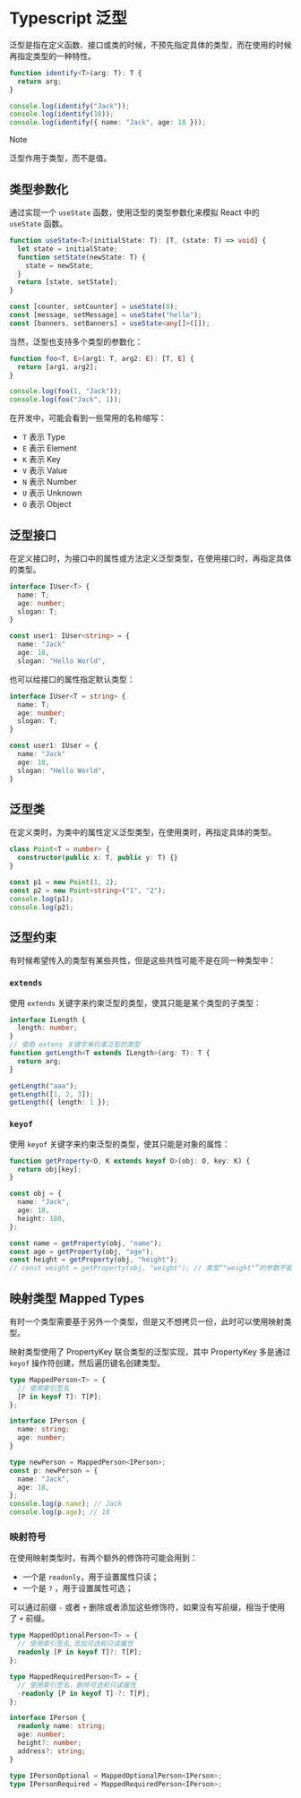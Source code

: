 # Typescript 泛型

泛型是指在定义函数、接口或类的时候，不预先指定具体的类型，而在使用的时候再指定类型的一种特性。

```ts
function identify<T>(arg: T): T {
  return arg;
}

console.log(identify("Jack"));
console.log(identify(18));
console.log(identify({ name: "Jack", age: 18 }));
```

> [!NOTE]
>
> 泛型作用于类型，而不是值。

## 类型参数化

通过实现一个 `useState` 函数，使用泛型的类型参数化来模拟 React 中的 `useState` 函数。

```ts
function useState<T>(initialState: T): [T, (state: T) => void] {
  let state = initialState;
  function setState(newState: T) {
    state = newState;
  }
  return [state, setState];
}

const [counter, setCounter] = useState(0);
const [message, setMessage] = useState("hello");
const [banners, setBanners] = useState<any[]>([]);
```

当然，泛型也支持多个类型的参数化：

```ts
function foo<T, E>(arg1: T, arg2: E): [T, E] {
  return [arg1, arg2];
}

console.log(foo(1, "Jack"));
console.log(foo("Jack", 1));
```

在开发中，可能会看到一些常用的名称缩写：

- `T` 表示 Type
- `E` 表示 Element
- `K` 表示 Key
- `V` 表示 Value
- `N` 表示 Number
- `U` 表示 Unknown
- `O` 表示 Object

## 泛型接口

在定义接口时，为接口中的属性或方法定义泛型类型，在使用接口时，再指定具体的类型。

```ts
interface IUser<T> {
  name: T;
  age: number;
  slogan: T;
}

const user1: IUser<string> = {
  name: "Jack"
  age: 18,
  slogan: "Hello World",
```

也可以给接口的属性指定默认类型：

```ts
interface IUser<T = string> {
  name: T;
  age: number;
  slogan: T;
}

const user1: IUser = {
  name: "Jack"
  age: 18,
  slogan: "Hello World",
}
```

## 泛型类

在定义类时，为类中的属性定义泛型类型，在使用类时，再指定具体的类型。

```ts
class Point<T = number> {
  constructor(public x: T, public y: T) {}
}

const p1 = new Point(1, 2);
const p2 = new Point<string>("1", "2");
console.log(p1);
console.log(p2);
```

## 泛型约束

有时候希望传入的类型有某些共性，但是这些共性可能不是在同一种类型中：

### `extends`

使用 `extends` 关键字来约束泛型的类型，使其只能是某个类型的子类型：

```ts
interface ILength {
  length: number;
}
// 使用 extens 关键字来约束泛型的类型
function getLength<T extends ILength>(arg: T): T {
  return arg;
}

getLength("aaa");
getLength([1, 2, 3]);
getLength({ length: 1 });
```

### `keyof`

使用 `keyof` 关键字来约束泛型的类型，使其只能是对象的属性：

```ts
function getProperty<O, K extends keyof O>(obj: O, key: K) {
  return obj[key];
}

const obj = {
  name: "Jack",
  age: 18,
  height: 180,
};

const name = getProperty(obj, "name");
const age = getProperty(obj, "age");
const height = getProperty(obj, "height");
// const weight = getProperty(obj, "weight"); // 类型“"weight"”的参数不能赋给类型“"name" | "age" | "height"”的参数。
```

## 映射类型 Mapped Types

有时一个类型需要基于另外一个类型，但是又不想拷贝一份，此时可以使用映射类型。

映射类型使用了 PropertyKey 联合类型的泛型实现，其中 PropertyKey 多是通过 `keyof` 操作符创建，然后遍历键名创建类型。

```ts
type MappedPerson<T> = {
  // 使用索引签名
  [P in keyof T]: T[P];
};

interface IPerson {
  name: string;
  age: number;
}

type newPerson = MappedPerson<IPerson>;
const p: newPerson = {
  name: "Jack",
  age: 18,
};
console.log(p.name); // Jack
console.log(p.age); // 18
```

### 映射符号

在使用映射类型时，有两个额外的修饰符可能会用到：

- 一个是 `readonly`，用于设置属性只读；
- 一个是 `?` ，用于设置属性可选；

可以通过前缀 `-` 或者 `+` 删除或者添加这些修饰符，如果没有写前缀，相当于使用了 `+` 前缀。

```ts
type MappedOptionalPerson<T> = {
  // 使用索引签名,添加可选和只读属性
  readonly [P in keyof T]?: T[P];
};

type MappedRequiredPerson<T> = {
  // 使用索引签名，删除可选和只读属性
  -readonly [P in keyof T]-?: T[P];
};

interface IPerson {
  readonly name: string;
  age: number;
  height?: number;
  address?: string;
}

type IPersonOptional = MappedOptionalPerson<IPerson>;
type IPersonRequired = MappedRequiredPerson<IPerson>;
```
